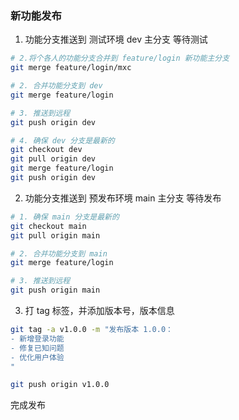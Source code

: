 ### 新功能发布

1. 功能分支推送到 测试环境 dev 主分支 等待测试
```bash
# 2.将个各人的功能分支合并到 feature/login 新功能主分支
git merge feature/login/mxc

# 2. 合并功能分支到 dev
git merge feature/login

# 3. 推送到远程
git push origin dev

# 4. 确保 dev 分支是最新的
git checkout dev
git pull origin dev
git merge feature/login
git push origin dev
```

2. 功能分支推送到 预发布环境 main 主分支 等待发布
```bash
# 1. 确保 main 分支是最新的
git checkout main
git pull origin main

# 2. 合并功能分支到 main
git merge feature/login

# 3. 推送到远程
git push origin main
```

3. 打 tag 标签，并添加版本号，版本信息
```bash
git tag -a v1.0.0 -m "发布版本 1.0.0：
- 新增登录功能
- 修复已知问题
- 优化用户体验
"

git push origin v1.0.0
```


完成发布
